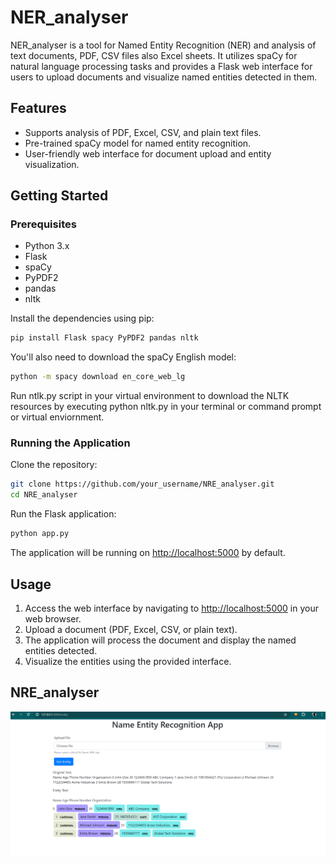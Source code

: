 # NER_analyser

NER_analyser is a tool for Named Entity Recognition (NER) and analysis of text documents, PDF, CSV files also Excel sheets. It utilizes spaCy for natural language processing tasks and provides a Flask web interface for users to upload documents and visualize named entities detected in them.

## Features

- Supports analysis of PDF, Excel, CSV, and plain text files.
- Pre-trained spaCy model for named entity recognition.
- User-friendly web interface for document upload and entity visualization.

## Getting Started

### Prerequisites

- Python 3.x
- Flask
- spaCy
- PyPDF2
- pandas
- nltk

Install the dependencies using pip:

```bash
pip install Flask spacy PyPDF2 pandas nltk
```

You'll also need to download the spaCy English model:

```bash
python -m spacy download en_core_web_lg
```

 Run ntlk.py script in your virtual environment to download the NLTK resources by executing python nltk.py in your terminal or command prompt or virtual enviornment.

### Running the Application

Clone the repository:

```bash
git clone https://github.com/your_username/NRE_analyser.git
cd NRE_analyser
```

Run the Flask application:

```bash
python app.py
```

The application will be running on <http://localhost:5000> by default.

## Usage

1. Access the web interface by navigating to <http://localhost:5000> in your web browser.
2. Upload a document (PDF, Excel, CSV, or plain text).
3. The application will process the document and display the named entities detected.
4. Visualize the entities using the provided interface.

## NRE_analyser

![NRE_Analyser](https://github.com/Nehadasmk/DataScience_Project/blob/main/NRE_Analyzer/images/NRE_Analyzerapp_image.png)
